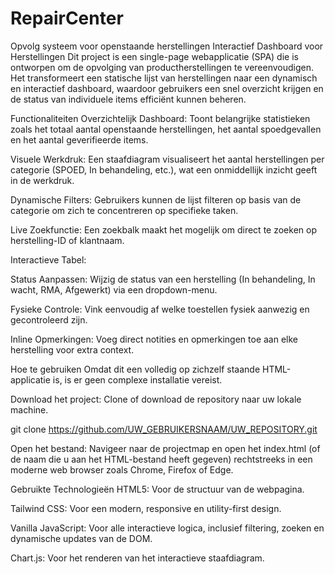 # RepairCenter
Opvolg systeem voor openstaande herstellingen
Interactief Dashboard voor Herstellingen
Dit project is een single-page webapplicatie (SPA) die is ontworpen om de opvolging van productherstellingen te vereenvoudigen. Het transformeert een statische lijst van herstellingen naar een dynamisch en interactief dashboard, waardoor gebruikers een snel overzicht krijgen en de status van individuele items efficiënt kunnen beheren.

Functionaliteiten
Overzichtelijk Dashboard: Toont belangrijke statistieken zoals het totaal aantal openstaande herstellingen, het aantal spoedgevallen en het aantal geverifieerde items.

Visuele Werkdruk: Een staafdiagram visualiseert het aantal herstellingen per categorie (SPOED, In behandeling, etc.), wat een onmiddellijk inzicht geeft in de werkdruk.

Dynamische Filters: Gebruikers kunnen de lijst filteren op basis van de categorie om zich te concentreren op specifieke taken.

Live Zoekfunctie: Een zoekbalk maakt het mogelijk om direct te zoeken op herstelling-ID of klantnaam.

Interactieve Tabel:

Status Aanpassen: Wijzig de status van een herstelling (In behandeling, In wacht, RMA, Afgewerkt) via een dropdown-menu.

Fysieke Controle: Vink eenvoudig af welke toestellen fysiek aanwezig en gecontroleerd zijn.

Inline Opmerkingen: Voeg direct notities en opmerkingen toe aan elke herstelling voor extra context.

Hoe te gebruiken
Omdat dit een volledig op zichzelf staande HTML-applicatie is, is er geen complexe installatie vereist.

Download het project:
Clone of download de repository naar uw lokale machine.

git clone https://github.com/UW_GEBRUIKERSNAAM/UW_REPOSITORY.git

Open het bestand:
Navigeer naar de projectmap en open het index.html (of de naam die u aan het HTML-bestand heeft gegeven) rechtstreeks in een moderne web browser zoals Chrome, Firefox of Edge.

Gebruikte Technologieën
HTML5: Voor de structuur van de webpagina.

Tailwind CSS: Voor een modern, responsive en utility-first design.

Vanilla JavaScript: Voor alle interactieve logica, inclusief filtering, zoeken en dynamische updates van de DOM.

Chart.js: Voor het renderen van het interactieve staafdiagram.
